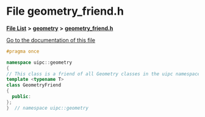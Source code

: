 

# File geometry\_friend.h

[**File List**](files.md) **>** [**geometry**](dir_04894967a28d068f10a69f6e8a07a2cb.md) **>** [**geometry\_friend.h**](geometry__friend_8h.md)

[Go to the documentation of this file](geometry__friend_8h.md)


```C++
#pragma once

namespace uipc::geometry
{
// This class is a friend of all Geometry classes in the uipc namespace.
template <typename T>
class GeometryFriend
{
  public:
};
}  // namespace uipc::geometry
```


